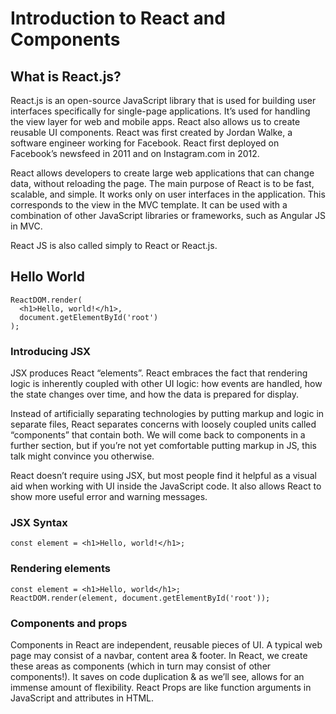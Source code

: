 # Introduction to React and Components

## What is React.js?
 
React.js is an open-source JavaScript library that is used for building user interfaces specifically for single-page applications. It’s used for handling the view layer for web and mobile apps. React also allows us to create reusable UI components. React was first created by Jordan Walke, a software engineer working for Facebook. React first deployed on Facebook’s newsfeed in 2011 and on Instagram.com in 2012.
 
React allows developers to create large web applications that can change data, without reloading the page. The main purpose of React is to be fast, scalable, and simple. It works only on user interfaces in the application. This corresponds to the view in the MVC template. It can be used with a combination of other JavaScript libraries or frameworks, such as Angular JS in MVC.
 
React JS is also called simply to React or React.js.  

## Hello World
```
ReactDOM.render(
  <h1>Hello, world!</h1>,
  document.getElementById('root')
);
```

### Introducing JSX
JSX produces React “elements”. React embraces the fact that rendering logic is inherently coupled with other UI logic: how events are handled, how the state changes over time, and how the data is prepared for display.

Instead of artificially separating technologies by putting markup and logic in separate files, React separates concerns with loosely coupled units called “components” that contain both. We will come back to components in a further section, but if you’re not yet comfortable putting markup in JS, this talk might convince you otherwise.

React doesn’t require using JSX, but most people find it helpful as a visual aid when working with UI inside the JavaScript code. It also allows React to show more useful error and warning messages.

### JSX Syntax
```
const element = <h1>Hello, world!</h1>;
```
### Rendering elements
```
const element = <h1>Hello, world</h1>;
ReactDOM.render(element, document.getElementById('root'));
```
### Components and props
Components in React are independent, reusable pieces of UI. A typical web page may consist of a navbar, content area & footer. In React, we create these areas as components (which in turn may consist of other components!). It saves on code duplication & as we’ll see, allows for an immense amount of flexibility.
React Props are like function arguments in JavaScript and attributes in HTML.